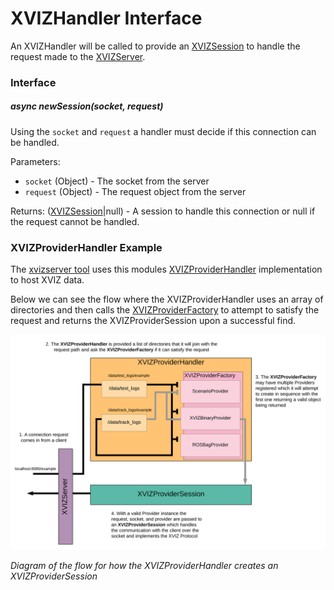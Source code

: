 # XVIZHandler Interface

An XVIZHandler will be called to provide an
[XVIZSession](/docs/api-reference/server/overview-session.md) to handle the request made to the
[XVIZServer](/docs/api-reference/server/xviz-server.md).

### Interface

##### async newSession(socket, request)

Using the `socket` and `request` a handler must decide if this connection can be handled.

Parameters:

- `socket` (Object) - The socket from the server
- `request` (Object) - The request object from the server

Returns: ([XVIZSession](/docs/api-reference/server/overview-session.md)|null) - A session to handle
this connection or null if the request cannot be handled.

### XVIZProviderHandler Example

The [xvizserver tool](/docs/api-reference/server/tools/xvizserver-tool.md) uses this modules
[XVIZProviderHandler](https://github.com/uber/xviz/blob/master/modules/server/src/server/xviz-provider-handler.js)
implementation to host XVIZ data.

Below we can see the flow where the XVIZProviderHandler uses an array of directories and then calls
the [XVIZProviderFactory](/docs/api-reference/io/xviz-provider-factory.md) to attempt to satisfy the
request and returns the XVIZProviderSession upon a successful find.

![@xviz/server handler diagram](./images/xviz-server-handler-block-diagram.svg)

_Diagram of the flow for how the XVIZProviderHandler creates an XVIZProviderSession_
